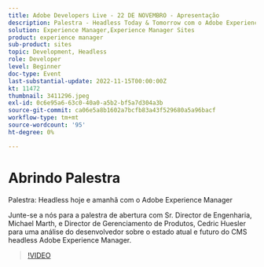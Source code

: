 ```yaml
---
title: Adobe Developers Live - 22 DE NOVEMBRO - Apresentação
description: Palestra - Headless Today & Tomorrow com o Adobe Experience ManagerJunte-se a nós para a palestra de abertura com o Sr. Director of Engineering, Michael Marth e Director of Product Management, Cedric Huesler para uma análise do desenvolvedor sobre o estado atual e futuro do CMS headless Adobe Experience Manager.
solution: Experience Manager,Experience Manager Sites
product: experience manager
sub-product: sites
topic: Development, Headless
role: Developer
level: Beginner
doc-type: Event
last-substantial-update: 2022-11-15T00:00:00Z
kt: 11472
thumbnail: 3411296.jpeg
exl-id: 0c6e95a6-63c0-40a0-a5b2-bf5a7d304a3b
source-git-commit: ca06e5a8b1602a7bcfb83a43f529680a5a96bacf
workflow-type: tm+mt
source-wordcount: '95'
ht-degree: 0%

---
```


# Abrindo Palestra

Palestra: Headless hoje e amanhã com o Adobe Experience Manager

Junte-se a nós para a palestra de abertura com Sr. Director de Engenharia, Michael Marth, e Director de Gerenciamento de Produtos, Cedric Huesler para uma análise do desenvolvedor sobre o estado atual e futuro do CMS headless Adobe Experience Manager.

>[!VIDEO](https://video.tv.adobe.com/v/3411296/?quality=12&learn=on)
